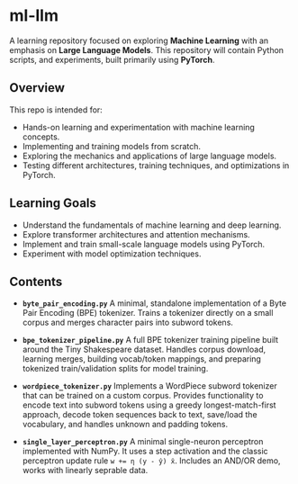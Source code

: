 # ml-llm

A learning repository focused on exploring **Machine Learning** with an emphasis on **Large Language Models**. This repository will contain Python scripts, and experiments, built primarily using **PyTorch**.

## Overview

This repo is intended for:

- Hands-on learning and experimentation with machine learning concepts.
- Implementing and training models from scratch.
- Exploring the mechanics and applications of large language models.
- Testing different architectures, training techniques, and optimizations in PyTorch.

## Learning Goals

- Understand the fundamentals of machine learning and deep learning.
- Explore transformer architectures and attention mechanisms.
- Implement and train small-scale language models using PyTorch.
- Experiment with model optimization techniques.

## Contents

- **`byte_pair_encoding.py`**
A minimal, standalone implementation of a Byte Pair Encoding (BPE) tokenizer. Trains a tokenizer directly on a small corpus and merges character pairs into subword tokens.

- **`bpe_tokenizer_pipeline.py`**
A full BPE tokenizer training pipeline built around the Tiny Shakespeare dataset. Handles corpus download, learning merges, building vocab/token mappings, and preparing tokenized train/validation splits for model training.

- **`wordpiece_tokenizer.py`**
Implements a WordPiece subword tokenizer that can be trained on a custom corpus. Provides functionality to encode text into subword tokens using a greedy longest-match-first approach, decode token sequences back to text, save/load the vocabulary, and handles unknown and padding tokens.

- **`single_layer_perceptron.py`**
A minimal single-neuron perceptron implemented with NumPy. It uses a step activation and the classic perceptron update rule `w += η (y - ŷ) x̄`. Includes an AND/OR demo, works with linearly seprable data.
